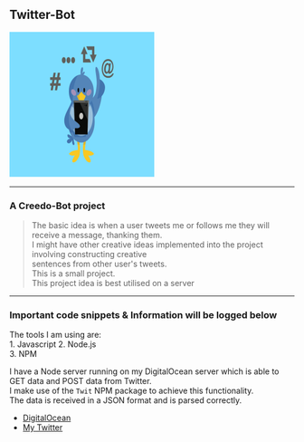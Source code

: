 ## Twitter-Bot

<img src="./Media/twitter_bird_robot.png" width="256" height="256">

---
### A Creedo-Bot project
> The basic idea is when a user tweets me or follows me they will receive a message, thanking them.  
> I might have other creative ideas implemented into the project involving constructing creative  
> sentences from other user's tweets.  
> This is a small project.  
> This project idea is best utilised on a server  
---

### Important code snippets & Information will be logged below
The tools I am using are:  
	1. Javascript
	2. Node.js	
	3. NPM

I have a Node server running on my DigitalOcean server which is able to GET data and POST data from Twitter.  
I make use of the `Twit` NPM package to achieve this functionality.  
The data is received in a JSON format and is parsed correctly.   

+ [DigitalOcean](https://www.digitalocean.com/)
+ [My Twitter](https://twitter.com/shane_creedon)
